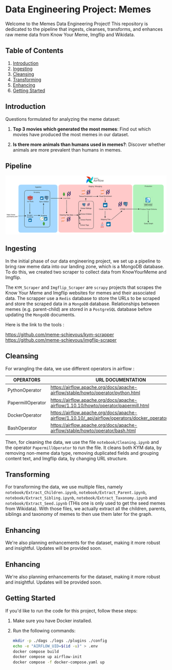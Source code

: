# Data Engineering Project: Memes

Welcome to the Memes Data Engineering Project! This repository is dedicated to the pipeline that ingests, cleanses, transforms, and enhances raw meme data from Know Your Meme, Imgflip and Wikidata.

## Table of Contents

1. [Introduction](#introduction)
2. [Ingesting](#ingesting)
3. [Cleansing](#cleansing)
4. [Transforming](#transforming)
5. [Enhancing](#enhancing)
6. [Getting Started](#getting-started)

## Introduction

Questions formulated for analyzing the meme dataset:

1. **Top 3 movies which generated the most memes**: Find out which movies have produced the most memes in our dataset.

2. **Is there more animals than humans used in memes?**: Discover whether animals are more prevalent than humans in memes.

## Pipeline

![Pipeline overview](Pipeline.png)

## Ingesting

In the initial phase of our data engineering project, we set up a pipeline to bring raw meme data into our landing zone, which is a MongoDB database. To do this, we created two scraper to collect data from KnowYourMeme and Imgflip.

The `KYM_Scraper` and `Imgflip_Scraper` are `scrapy` projects that scrapes the Know Your Meme and Imgflip websites for memes and their associated data.
The scrapper use a `Redis` database to store the URLs to be scraped and store the scraped data in a `MongoDB` database.
Relationships between memes (e.g. parent-child) are stored in a `PostgreSQL` database before updating the `MongoDB` documents.

Here is the link to the tools : 

https://github.com/meme-schievous/kym-scrapper
https://github.com/meme-schievous/imgflip-scraper

## Cleansing

For wrangling the data, we use different operators in airflow :

| OPERATORS         | URL DOCUMENTATION                                                                                        |
| ----------------- | -------------------------------------------------------------------------------------------------------- |
| PythonOperator    | https://airflow.apache.org/docs/apache-airflow/stable/howto/operator/python.html                         |
| PapermillOperator | https://airflow.apache.org/docs/apache-airflow/1.10.10/howto/operator/papermill.html                     |
| DockerOperator    | https://airflow.apache.org/docs/apache-airflow/1.10.10/_api/airflow/operators/docker_operator/index.html |
| BashOperator      | https://airflow.apache.org/docs/apache-airflow/stable/howto/operator/bash.html                           |

Then, for cleaning the data, we use the file `notebook/Cleaning.ipynb` and the operator `PapermillOperator` to run the file.
It  cleans both KYM data, by removing non-meme data type, removing duplicated fields and grouping content text, and Imgflip data, by changing URL structure.

## Transforming

For transforming the data, we use multiple files, namely `notebook/Extract_Children.ipynb`, `notebook/Extract_Parent.ipynb`, `notebook/Extract_Sibling.ipynb`, `notebook/Extract_Taxonomy.ipynb` and `notebook/Extract_Seed.ipynb` (THis one is only used to get the seed memes from Wikidata). With those files, we actually extract all the children, parents, siblings and taxonomy of memes to then use them later for the graph.

## Enhancing

We're also planning enhancements for the dataset, making it more robust and insightful. Updates will be provided soon.

## Enhancing

We're also planning enhancements for the dataset, making it more robust and insightful. Updates will be provided soon.

## Getting Started

If you'd like to run the code for this project, follow these steps:

1. Make sure you have Docker installed.

2. Run the following commands:

   ```bash
   mkdir -p ./dags ./logs ./plugins ./config
   echo -e "AIRFLOW_UID=$(id -u)" > .env
   docker compose build
   docker compose up airflow-init
   docker compose -f docker-compose.yaml up
   ```


